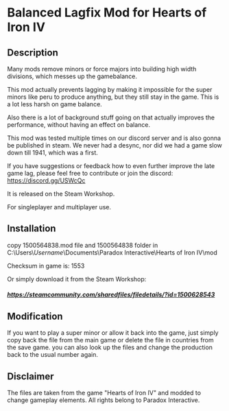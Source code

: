 # Balanced Lagfix Mod for Hearts of Iron IV

## Description

Many mods remove minors or force majors into building
high width divisions, which messes up the gamebalance. 

This mod actually prevents lagging by making it impossible for the super minors like peru to produce anything, but they still stay in the game. This is a lot less harsh on game balance.


Also there is a lot of background stuff going on that actually improves the performance, without having an effect on balance.

This mod was tested multiple times on our discord server and is also gonna be published in steam. We never had a desync, nor 
did we had a game slow down till 1941, which was a first.

If you have suggestions or feedback how to even further improve the late game lag, please feel free to contribute or join the discord:
https://discord.gg/USWcQc

It is released on the Steam Workshop.

For singleplayer and multiplayer use.


## Installation



copy 1500564838.mod file and 1500564838 folder in
C:\Users\\*Username*\Documents\Paradox Interactive\Hearts of Iron IV\mod

Checksum in game is: 1553

Or simply download it from the Steam Workshop:

##### https://steamcommunity.com/sharedfiles/filedetails/?id=1500628543

## Modification

If you want to play a super minor or allow it back into the game, just simply copy back the file from the main game or delete the file in countries from the save game. you can also look up the files and change the production back to the usual number again.

## Disclaimer

The files are taken from the game "Hearts of Iron IV" and modded to change gameplay elements. All rights belong to Paradox Interactive.
